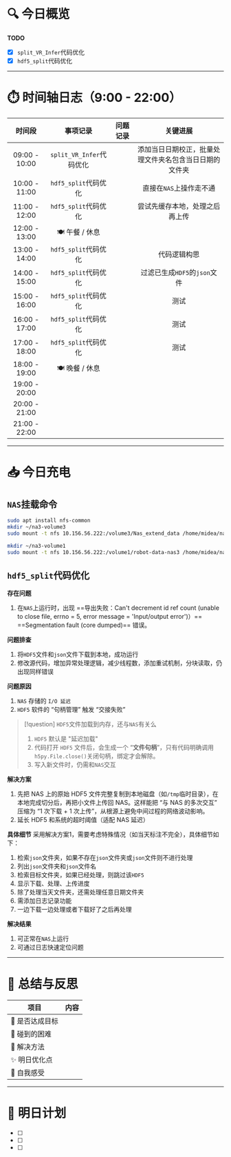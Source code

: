 # 🔍 今日概览

**TODO**
- [x] `split_VR_Infer`代码优化
- [x] `hdf5_split`代码优化

---
# ⏱️ 时间轴日志（9:00 - 22:00）

|    **时间段**    |       **事项记录**       | **问题记录** |          **关键进展**           |
| :-----------: | :------------------: | :------- | :-------------------------: |
| 09:00 - 10:00 | `split_VR_Infer`代码优化 |          | 添加当日日期校正，批量处理文件夹名包含当日日期的文件夹 |
| 10:00 - 11:00 |   `hdf5_split`代码优化   |          |       直接在`NAS`上操作走不通        |
| 11:00 - 12:00 |   `hdf5_split`代码优化   |          |       尝试先缓存本地，处理之后再上传       |
| 12:00 - 13:00 |     🍽️ 午餐 / 休息      |          |                             |
| 13:00 - 14:00 |   `hdf5_split`代码优化   |          |           代码逻辑构思            |
| 14:00 - 15:00 |   `hdf5_split`代码优化   |          |    过滤已生成`HDF5`的`json`文件     |
| 15:00 - 16:00 |   `hdf5_split`代码优化   |          |             测试              |
| 16:00 - 17:00 |   `hdf5_split`代码优化   |          |             测试              |
| 17:00 - 18:00 |   `hdf5_split`代码优化   |          |             测试              |
| 18:00 - 19:00 |     🍽️ 晚餐 / 休息      |          |                             |
| 19:00 - 20:00 |                      |          |                             |
| 20:00 - 21:00 |                      |          |                             |
| 21:00 - 22:00 |                      |          |                             |

---
# 📥 今日充电

## `NAS`挂载命令

```bash
sudo apt install nfs-common
mkdir ~/na3-volume3
sudo mount -t nfs 10.156.56.222:/volume3/Nas_extend_data /home/midea/na3-volume3/

mkdir ~/na3-volume1
sudo mount -t nfs 10.156.56.222:/volume1/robot-data-nas3 /home/midea/na3-volume1/
```

## `hdf5_split`代码优化

**存在问题**
1. 在`NAS`上运行时，出现 ==导出失败：Can't decrement id ref count (unable to close file, errno = 5, error message = 'Input/output error')）==
==Segmentation fault (core dumped)== 错误。

**问题排查**
1. 将`HDF5`文件和`json`文件下载到本地，成功运行
2. 修改源代码，增加异常处理逻辑，减少线程数，添加重试机制，分块读取，仍出现同样错误

**问题原因**
1. `NAS` 存储的 `I/O 延迟`
2. `HDF5` 软件的 “句柄管理” 触发 “交接失败”


> [!question] `HDF5`文件加载到内存，还与`NAS`有关么
> 1. `HDF5` 默认是 "延迟加载"
> 2. 代码打开 `HDF5` 文件后，会生成一个 “**文件句柄**”，只有代码明确调用`h5py.File.close()`关闭句柄，绑定才会解除。
> 3. 写入新文件时，仍需和` NAS `交互

**解决方案**
1. 先把 NAS 上的原始 HDF5 文件完整复制到本地磁盘（如`/tmp`临时目录），在本地完成切分后，再把小文件上传回 NAS。这样能把 “与 NAS 的多次交互” 压缩为 “1 次下载 + 1 次上传”，从根源上避免中间过程的网络波动影响。
2. 延长 HDF5 和系统的超时阈值（适配 NAS 延迟）

**具体细节**
采用解决方案1，需要考虑特殊情况（如当天标注不完全），具体细节如下：
1. 检索`json`文件夹，如果不存在`json`文件夹或`json`文件则不进行处理
2. 列出`json`文件夹和`json`文件名
3. 检索目标文件夹，如果已经处理，则跳过该`HDF5`
4. 显示下载、处理、上传进度
5. 除了处理当天文件夹，还需处理任意日期文件夹
6. 需添加日志记录功能
7. 一边下载一边处理或者下载好了之后再处理

**解决结果**
1. 可正常在`NAS`上运行
2. 可通过日志快速定位问题

---
# 🧠 总结与反思

| 项目           | 内容                         |
|----------------|------------------------------|
| 🎯 是否达成目标 |                              |
| 🧱 碰到的困难   |                              |
| 🧰 解决方法     |                              |
| ✨ 明日优化点   |                              |
| 💭 自我感受     |                              |

---

# 📌 明日计划

- [ ] 
- [ ] 
- [ ] 
